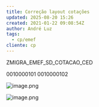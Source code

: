 ```yaml
---
title: Correção layout cotações
updated: 2025-08-20 15:26
created: 2021-01-22 09:08:54Z
author: André Luz
tags:
  - cp/emef
cliente: cp
---
```


ZMIGRA_EMEF_SD_COTACAO_CED

0010000101
0010000102

![image.png](image-57.png)

![image.png](image-58.png)